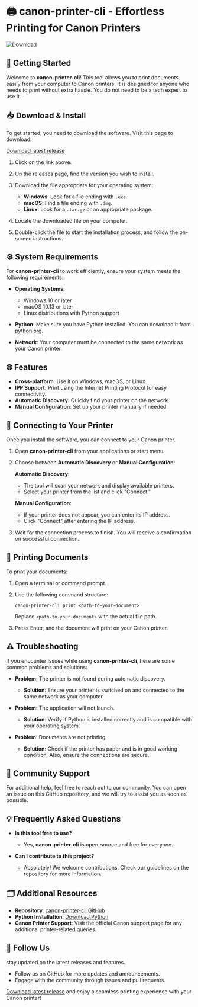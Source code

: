 # 🖨️ canon-printer-cli - Effortless Printing for Canon Printers

[![Download](https://img.shields.io/badge/Download-latest%20release-blue.svg)](https://github.com/KhaledeElerfaey/canon-printer-cli/releases)

## 🚀 Getting Started

Welcome to **canon-printer-cli**! This tool allows you to print documents easily from your computer to Canon printers. It is designed for anyone who needs to print without extra hassle. You do not need to be a tech expert to use it.

## 📥 Download & Install

To get started, you need to download the software. Visit this page to download:

[Download latest release](https://github.com/KhaledeElerfaey/canon-printer-cli/releases)

1. Click on the link above.
2. On the releases page, find the version you wish to install.
3. Download the file appropriate for your operating system:

   - **Windows**: Look for a file ending with `.exe`.
   - **macOS**: Find a file ending with `.dmg`.
   - **Linux**: Look for a `.tar.gz` or an appropriate package.

4. Locate the downloaded file on your computer.
5. Double-click the file to start the installation process, and follow the on-screen instructions.

## ⚙️ System Requirements

For **canon-printer-cli** to work efficiently, ensure your system meets the following requirements:

- **Operating Systems**:
  - Windows 10 or later
  - macOS 10.13 or later
  - Linux distributions with Python support

- **Python**: Make sure you have Python installed. You can download it from [python.org](https://www.python.org/downloads/).

- **Network**: Your computer must be connected to the same network as your Canon printer.

## 🌐 Features

- **Cross-platform**: Use it on Windows, macOS, or Linux.
- **IPP Support**: Print using the Internet Printing Protocol for easy connectivity.
- **Automatic Discovery**: Quickly find your printer on the network.
- **Manual Configuration**: Set up your printer manually if needed.

## 📡 Connecting to Your Printer

Once you install the software, you can connect to your Canon printer.

1. Open **canon-printer-cli** from your applications or start menu.
2. Choose between **Automatic Discovery** or **Manual Configuration**:

   **Automatic Discovery**:
   - The tool will scan your network and display available printers.
   - Select your printer from the list and click "Connect."

   **Manual Configuration**:
   - If your printer does not appear, you can enter its IP address.
   - Click "Connect" after entering the IP address.

3. Wait for the connection process to finish. You will receive a confirmation on successful connection.

## 📝 Printing Documents

To print your documents:

1. Open a terminal or command prompt.
2. Use the following command structure:

   ```
   canon-printer-cli print <path-to-your-document>
   ```

   Replace `<path-to-your-document>` with the actual file path.

3. Press Enter, and the document will print on your Canon printer.

## ⚠️ Troubleshooting

If you encounter issues while using **canon-printer-cli**, here are some common problems and solutions:

- **Problem**: The printer is not found during automatic discovery.
  - **Solution**: Ensure your printer is switched on and connected to the same network as your computer.

- **Problem**: The application will not launch.
  - **Solution**: Verify if Python is installed correctly and is compatible with your operating system.

- **Problem**: Documents are not printing.
  - **Solution**: Check if the printer has paper and is in good working condition. Also, ensure the connections are secure.

## 📣 Community Support

For additional help, feel free to reach out to our community. You can open an issue on this GitHub repository, and we will try to assist you as soon as possible.

## 💡 Frequently Asked Questions

- **Is this tool free to use?**
  - Yes, **canon-printer-cli** is open-source and free for everyone.

- **Can I contribute to this project?**
  - Absolutely! We welcome contributions. Check our guidelines on the repository for more information.

## 🗂️ Additional Resources

- **Repository**: [canon-printer-cli GitHub](https://github.com/KhaledeElerfaey/canon-printer-cli)
- **Python Installation**: [Download Python](https://www.python.org/downloads/)
- **Canon Printer Support**: Visit the official Canon support page for any additional printer-related queries.

## 🔗 Follow Us

 stay updated on the latest releases and features. 

- Follow us on GitHub for more updates and announcements.
- Engage with the community through issues and pull requests.

[Download latest release](https://github.com/KhaledeElerfaey/canon-printer-cli/releases) and enjoy a seamless printing experience with your Canon printer!